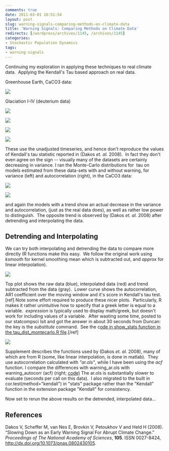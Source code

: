 ```yaml
---
comments: true
date: 2011-03-01 16:51:54
layout: post
slug: warning-signals-comparing-methods-on-climate-data
title: 'Warning Signals: Comparing Methods on Climate Data'
redirects: [/wordpress/archives/1145, /archives/1145]
categories:
- Stochastic Population Dynamics
tags:
- warning-signals
---
```


Continuing my exploration in applying these techniques to real climate data.  Applying the Kendall's Tau based approach on real data.



Greenhouse Earth, CaCO3 data:

![]( http://farm6.staticflickr.com/5295/5489514762_f8c9a6fa42_o.png )




Glaciation I-IV (deuterium data)

![]( http://farm6.staticflickr.com/5257/5489563736_33a34fa14e_o.png )


![]( http://farm6.staticflickr.com/5259/5488967119_ae49dc1dfa_o.png )


![]( http://farm6.staticflickr.com/5015/5489564102_61f857cb7d_o.png )


![]( http://farm6.staticflickr.com/5056/5489564230_eeeb03e8f2_o.png )




These use the unadjusted timeseries, and hence don't reproduce the values of Kendall's tau statistic reported in (Dakos _et. al._ 2008).  In fact they don't even agree on the sign -- visually many of the datasets are certainly decreasing in variance. I ran the Monte-Carlo distributions for  tau on models estimated from these data-sets with and without warning, for variance (left) and autocorrelation (right), in the CaCO3 data:

![]( http://farm6.staticflickr.com/5095/5487867329_6f2f9f9b60_o.png )


![]( http://farm6.staticflickr.com/5014/5488464534_d6733a5707_o.png )


and again the models with a trend show an actual decrease in the variance and autocorrelation, (just as the real data does), as well as rather low power to distinguish.  The opposite trend is observed by (Dakos _et. al._ 2008) after detrending and interpolating the data.


## Detrending and Interpolating


We can try both interpolating and detrending the data to compare more directly (R functions make this easy.  We follow the original work using _ksmooth_ for kernel smoothing mean which is subtracted out, and _approx_ for linear interpolation).

![]( http://farm6.staticflickr.com/5173/5490180354_b16fe6a469_o.png )


Top plot shows the raw data (blue), interpolated data (red) and trend subtracted from the data (gray).  Lower curve shows the autocorrelation, AR1 coefficient over the moving window and it's score in Kendall's tau test.[ref] Note some effort required to produce these nicer plots.  Particularly, R makes it rather unintuitive how to specify that a greek letter is equal to a variable.  _expression_ is typically used to display math/greek, but doesn't work for including values of a variable.  After wasting some time, posted to our statcompsci lsit and got the answer in about 30 seconds from Duncan: the key is the _substitute_ command.  See the c[ode in show_stats function in the tau_dist_montecarlo.R file](https://github.com/cboettig/structured-populations/blob/738265dad8c57abd9bda26234e66c9d510511c51/warningsignals/R/tau_dist_montecarlo.R).[/ref]

![]( http://farm6.staticflickr.com/5095/5489563269_c027c1deb3_o.png )


Supplement describes the functions used by (Dakos _et. al._ 2008), many of which are from R (some, like linear interpolation, is done in matlab).  They use autocorrelation calculated with _"ar.ols"_, while I have been using the _acf_ function. I compare the differences with warning_ar.ols with warning_autocorr (acf) (right; [code)](https://github.com/cboettig/structured-populations/blob/d7b49ec24bbcc9c02f36e7688c2f1d8bac80d3ff/warningsignals/demos/compare_ar1_examples.R) The ar.ols is substantially slower to evaluate (seconds per call on this data).  I also migrated to the built in cor.test(method="kendall") in "stats" package rather than the "Kendall" function in the extension package "Kendall" for consistency.

Now set to rerun the above results on the detrended, interpolated data...


## References

<p>Dakos V, Scheffer M, van Nes E, Brovkin V, Petoukhov V and Held H (2008).
&ldquo;Slowing Down as an Early Warning Signal For Abrupt Climate Change.&rdquo;
<EM>Proceedings of The National Academy of Sciences</EM>, <B>105</B>.
ISSN 0027-8424, <a href="http://dx.doi.org/10.1073/pnas.0802430105">http://dx.doi.org/10.1073/pnas.0802430105</a>.
